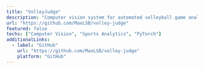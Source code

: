 ```yaml
---
title: "VolleyJudge"
description: "Computer vision system for automated volleyball game analysis and referee assistance using deep learning techniques."
url: "https://github.com/MaxLSB/volley-judge"
featured: false
techs: ["Computer Vision", "Sports Analytics", "PyTorch"]
additionalLinks:
  - label: "GitHub"
    url: "https://github.com/MaxLSB/volley-judge"
    platform: "GitHub"
---
```

